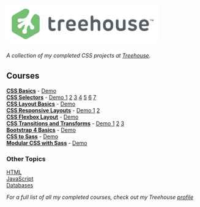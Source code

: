 ![Treehouse](treehouse.png)

###### A collection of my completed CSS projects at [Treehouse](https://teamtreehouse.com).


## Courses

**[CSS Basics](https://github.com/adamelliotfields/treehouse-css/tree/master/css-basics)** - [Demo](https://adamelliotfields.github.io/treehouse-css/css-basics/index.html)  
**[CSS Selectors](https://github.com/adamelliotfields/treehouse-css/tree/master/css-selectors)** - [Demo 1](https://adamelliotfields.github.io/treehouse-css/css-selectors/attribute-selectors/index.html) [2](https://adamelliotfields.github.io/treehouse-css/css-selectors/begins-with-and-ends-with/index.html) [3](https://adamelliotfields.github.io/treehouse-css/css-selectors/element-states-pseudo-classes/index.html) [4](https://adamelliotfields.github.io/treehouse-css/css-selectors/first-child-and-last-child/index.html) [5](https://adamelliotfields.github.io/treehouse-css/css-selectors/first-line-and-first-letter/index.html) [6](https://adamelliotfields.github.io/treehouse-css/css-selectors/nth-child/index.html) [7](https://adamelliotfields.github.io/treehouse-css/css-selectors/root-and-target/index.html)  
**[CSS Layout Basics](https://github.com/adamelliotfields/treehouse-css/tree/master/css-layout-basics)** - [Demo](https://adamelliotfields.github.io/treehouse-css/css-layout-basics/index.html)  
**[CSS Responsive Layouts](https://github.com/adamelliotfields/treehouse-css/tree/master/css-responsive-layouts)** - [Demo 1](https://adamelliotfields.github.io/treehouse-css/css-responsive-layouts/base-template/index.html) [2](https://adamelliotfields.github.io/treehouse-css/css-responsive-layouts/flexbox-example/index.html)  
**[CSS Flexbox Layout](https://github.com/adamelliotfields/treehouse-css/tree/master/css-flexbox-layout)** - [Demo](https://adamelliotfields.github.io/treehouse-css/css-flexbox-layout/index.html)  
**[CSS Transitions and Transforms](https://github.com/adamelliotfields/treehouse-css/tree/master/css-transitions-and-transforms)** - [Demo 1](https://adamelliotfields.github.io/treehouse-css/css-transitions-and-transforms/activate-3d-space/index.html) [2](https://adamelliotfields.github.io/treehouse-css/css-transitions-and-transforms/build-a-3d-cube/index.html) [3](https://adamelliotfields.github.io/treehouse-css/css-transitions-and-transforms/rotating-elements/index.html)  
**[Bootstrap 4 Basics](https://github.com/adamelliotfields/treehouse-css/tree/master/bootstrap-4-basics)** - [Demo](https://adamelliotfields.github.io/treehouse-css/bootstrap-4-basics/index.html)  
**[CSS to Sass](https://github.com/adamelliotfields/treehouse-css/tree/master/css-to-sass)** - [Demo](https://adamelliotfields.github.io/treehouse-css/css-to-sass/index.html)  
**[Modular CSS with Sass](https://github.com/adamelliotfields/treehouse-css/tree/master/modular-css-with-sass)** - [Demo](https://adamelliotfields.github.io/treehouse-css/modular-css-with-sass/index.html)  

### Other Topics
[HTML](https://github.com/adamelliotfields/treehouse-html)  
[JavaScript](https://github.com/adamelliotfields/treehouse-javascript)  
[Databases](https://github.com/adamelliotfields/treehouse-db)  

*For a full list of all my completed courses, check out my Treehouse [profile](https://teamtreehouse.com/adamelliotfields)*
